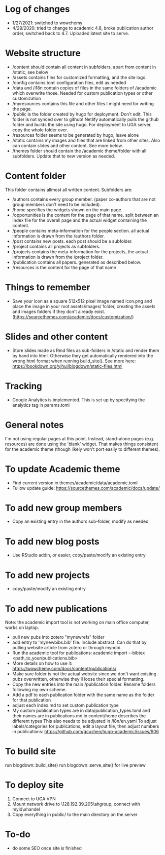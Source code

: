 # Log of changes
* 1/27/2021: switched to wowchemy
* 4/29/2020: tried to change to academic 4.8, broke publication author order, switched back to 4.7. Uploaded latest site to serve.

# Website structure
* /content should contain all content in subfolders, apart from content in /static, see below
* /assets contains files for customized formatting, and the site logo
* /config contains toml configuration files, edit as needed
* /data and /i18n contain copies of files in the same folders of /academic which overwrite those. Needed for custom publication types or other customization
* /myresources contains this file and other files I might need for writing the page.
* /public is the folder created by hugo for deployment. Don't edit. This folder is not synced over to github! Netlify automatically pulls the github folder and builds the site using hugo. For deployment to UGA server, copy the whole folder over.
* /resources folder seems to be generated by hugo, leave alone
* /static contains my images and files that are linked from other sites. Also can contain slides and other content. See more below.
* /themes folder should contain the /academic theme/folder with all subfolders. Update that to new version as needed.

# Content folder
This folder contains allmost all written content. Subfolders are:
* /authors contains every group member. (paper co-authors that are not group members don't need to be included).
* /home specifies the widgets shown on the main page.
* /opportunities is the content for the page of that name. split between an index file for the overall page and the actual widget containing the content.
* /people contains meta-information for the people section. all actual information is drawn from the /authors folder.
* /post contains new posts. each post should be a subfolder.
* /project contains all projects as subfolders.
* /projects contains the meta-information for the projects, the actual information is drawn from the /project folder.
* /publication contains all papers. generated as described below.
* /resources is the content for the page of that name

# Things to remember
* Save your icon as a square 512x512 pixel image named icon.png and place the image in your root assets/images/ folder, creating the assets and images folders if they don't already exist. (https://sourcethemes.com/academic/docs/customization/)

# Slides and other content
* Store slides made as Rmd files as sub-folders in /static and render them by hand into html. Otherwise they get automatically rendered into the wrong html format when running build_site(). See more here:
https://bookdown.org/yihui/blogdown/static-files.html

# Tracking
* Google Analytics is implemented. This is set up by specifying the analytics tag in params.toml

# General notes
I'm not using regular pages at this point. Instead, stand-alone pages (e.g. resources) are done using the 'blank' widget. That makes things consistent for the academic theme (though likely won't port easily to different themes).

# To update Academic theme
* Find current version in themes/academic/data/academic.toml
* Fullow update guide: https://sourcethemes.com/academic/docs/update/

# To add new group members
* Copy an existing entry in the authors sub-folder, modify as needed

# To add new blog posts
* Use RStudio addin, or easier, copy/paste/modify an existing entry 

# To add new projects
* copy/paste/modify an existing entry 

# To add new publications 

Note: the academic import tool is not working on main office computer, works on laptop.

* pull new pubs into zotero "mynewrefs" folder 
* add entry to 'mynewbibs.bib' file. Include abstract. Can do that by pulling website article from zotero or through myncbi.
* Run the academic tool for publications: academic import --bibtex <path_to_your/publications.bib>
* More details on how to use it: https://wowchemy.com/docs/content/publications/
* Make sure folder is not the actual website since we don't want existing pubs overwritten, otherwise they'll loose their special formatting.
* Copy the new entries into the main /publication folder. Rename folders following my own scheme.
* Add a pdf to each publication folder with the same name as the folder for that publication
* adjust each index.md to set custom publication type 
* My custom publication types are in data/publication_types.toml and their names are in publications.md in content/home describes the different types
This also needs to be adjusted in /i8n/en.yaml
To adjust labels/categories for publications, edit a layout file, then adjust numbers in publications:
https://github.com/gcushen/hugo-academic/issues/906

# To build site
run blogdown::build_site()
run blogdown::serve_site() for live preview

# To deploy site
1. Connect to UGA VPN
2. Mount network drive to \\128.192.39.205\ahgroup, connect with myid\ahandel
3. Copy everything in public/ to the main directory on the server

# To-do
* do some SEO once site is finished
 


